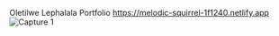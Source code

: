 Oletilwe Lephalala Portfolio
https://melodic-squirrel-1f1240.netlify.app
![Capture 1](https://github.com/oletilwe/html-css-js-porfolio/assets/84209348/f2123501-a6d7-4e14-9fd0-6148a00538f4)
